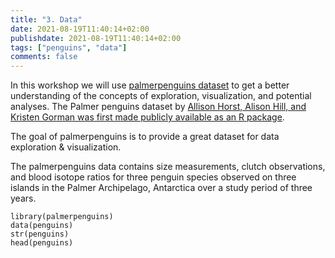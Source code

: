 ```yaml
---
title: "3. Data"
date: 2021-08-19T11:40:14+02:00
publishdate: 2021-08-19T11:40:14+02:00
tags: ["penguins", "data"]
comments: false
---
```


In this workshop we will use [palmerpenguins dataset](https://allisonhorst.github.io/palmerpenguins/articles/intro.html) to get a better understanding of the concepts of
exploration, visualization, and potential analyses. The Palmer penguins dataset by [Allison Horst, Alison Hill, and Kristen Gorman was first made publicly available as an R package](https://education.rstudio.com/blog/2020/07/palmerpenguins-cran/). 

The goal of palmerpenguins is to provide a great dataset for data exploration & visualization.


The palmerpenguins data contains size measurements, clutch observations, and blood isotope ratios for three penguin species observed on three islands in the Palmer Archipelago, Antarctica over a study period of three years.

```{r}
library(palmerpenguins)
data(penguins)
str(penguins)
head(penguins)
```



